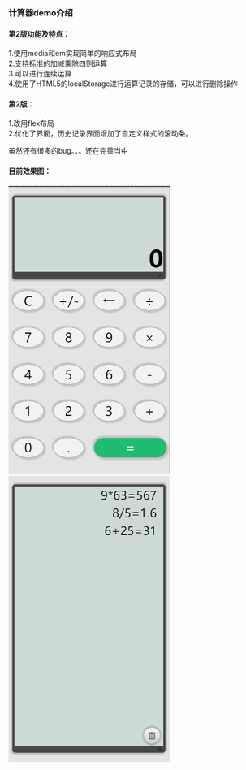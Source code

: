 ###  计算器demo介绍

#### 第2版功能及特点：
1.使用media和em实现简单的响应式布局<br>
2.支持标准的加减乘除四则运算<br>
3.可以进行连续运算<br>
4.使用了HTML5的localStorage进行运算记录的存储，可以进行删除操作

#### 第2版：
1.改用flex布局<br>
2.优化了界面，历史记录界面增加了自定义样式的滚动条。

虽然还有很多的bug。。。还在完善当中

#### 目前效果图：
![](./result_img/1.png) ![](./result_img/2.png) 



